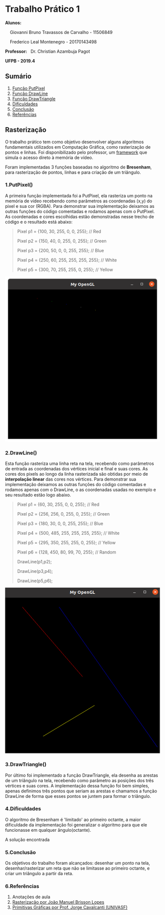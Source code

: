 <h1>Trabalho Prático 1</h1>
<p><b>Alunos:</b> </p>
<p>&nbsp;&nbsp;&nbsp; Giovanni Bruno Travassos de Carvalho - 11506849</p>
<p>&nbsp;&nbsp;&nbsp;	Frederico Leal Montenegro - 20170143498</p>
<p><b>Professor:</b>&nbsp;&nbsp; Dr. Christian Azambuja Pagot</p>
<p><b>UFPB - 2019.4</b></p>

<h2>Sumário</h2>
<ol>
	<li><a href="https://github.com/GiovanniBru/CG/tree/master/Trabalho%201%20-%20Rasteriza%C3%A7%C3%A3o#1putpixel">Função PutPixel</a></li>
	<li><a href="https://github.com/GiovanniBru/CG/tree/master/Trabalho%201%20-%20Rasteriza%C3%A7%C3%A3o#2drawline">Função DrawLine</a></li>
	<li><a href="https://github.com/GiovanniBru/CG/tree/master/Trabalho%201%20-%20Rasteriza%C3%A7%C3%A3o#3drawtriangle">Função DrawTriangle</a></li>
	<li><a href="https://github.com/GiovanniBru/CG/tree/master/Trabalho%201%20-%20Rasteriza%C3%A7%C3%A3o#4dificuldades">Dificuldades</a></li>
	<li><a href="https://github.com/GiovanniBru/CG/blob/master/Trabalho%201%20-%20Rasteriza%C3%A7%C3%A3o/README.md#-5conclus%C3%A3o-">Conclusão</a></li>
	<li><a href="https://github.com/GiovanniBru/CG/tree/master/Trabalho%201%20-%20Rasteriza%C3%A7%C3%A3o#5refer%C3%AAncias">Referências</a></li>
</ol>

<h2>Rasterização</h2> 
<p>  O trabalho prático tem como objetivo desenvolver alguns algoritmos fundamentais utilizados em Computação Gráfica, como rasterização de pontos e linhas. Foi disponibilizado pelo professor, um <a href="https://github.com/capagot/icg/tree/master/mygl_framework">framework</a> que simula o acesso direto à memória de vídeo. </p>
<p> Foram implementadas 3 funções baseadas no algoritmo de <b>Bresenham</b>, para rasterização de pontos, linhas e para criação de um triângulo. </p>

<h3>1.PutPixel()</h3>
<p>A primeira função implementada foi a PutPixel, ela rasteriza um ponto na memória de vídeo recebendo como parâmetros as coordenadas (x,y) do pixel e sua cor (RGBA).
Para demonstrar sua implementação deixamos as outras funções do código comentadas e rodamos apenas com o PutPixel. As coordenadas e cores escolhidas estão demonstradas nesse trecho de código e o resultado está abaixo: </p>
<blockquote>
	<p>Pixel p1 = {100, 30, 255, 0, 0, 255}; // Red </p>
	<p>Pixel p2 = {150, 40, 0, 255, 0, 255}; // Green</p>
	<p>Pixel p3 = {200, 50, 0, 0, 255, 255}; // Blue </p>
	<p>Pixel p4 = {250, 60, 255, 255, 255, 255}; // White</p>
	<p>Pixel p5 = {300, 70, 255, 255, 0, 255}; // Yellow</p>
</blockquote>
<img src = "https://github.com/GiovanniBru/CG/blob/master/Trabalho%201%20-%20Rasteriza%C3%A7%C3%A3o/imagens/PutPixel.png">

<h3>2.DrawLine()</h3>
<p>Esta função rasteriza uma linha reta na tela, recebendo como parâmetros de entrada as coordenadas dos vértices inicial e final e suas cores. As cores dos pixels ao longo da linha rasterizada são obtidas por meio de <b>interpolação linear</b> das cores nos vértices. Para demonstrar sua implementação deixamos as outras funções do código comentadas e rodamos apenas com o DrawLine, o as coordenadas usadas no exemplo e seu resultado estão logo abaixo. </p>
<blockquote>
	<p>Pixel p1 = {60, 30, 255, 0, 0, 255}; // Red </p>
	<p>Pixel p2 = {256, 256, 0, 255, 0, 255}; // Green</p>
	<p>Pixel p3 = {180, 30, 0, 0, 255, 255}; // Blue </p>
	<p>Pixel p4 = {500, 485, 255, 255, 255, 255}; // White</p>
	<p>Pixel p5 = {295, 350, 255, 255, 0, 255}; // Yellow</p>
	<p>Pixel p6 = {128, 450, 80, 99, 70, 255}; // Random</p>
	<p>DrawLine(p1,p2);</p>
	<p>DrawLine(p3,p4);</p>
	<p>DrawLine(p5,p6);</p>
</blockquote>
<img src = "https://github.com/GiovanniBru/CG/blob/master/Trabalho%201%20-%20Rasteriza%C3%A7%C3%A3o/imagens/DrawLine.png">

<h3>3.DrawTriangle()</h3>
<p>Por último foi implementado a função DrawTriangle, ela desenha as arestas de um triângulo na tela, recebendo como parâmetro as posições dos três vértices e suas cores. 
A implementação dessa função foi bem simples, apenas definimos três pontos que seriam as arestas e chamamos a função DrawLine de forma que esses pontos se juntem para formar o triângulo. </p>

<h3>4.Dificuldades</h3>
<p> O algoritmo de Bresenham é 'limitado' ao primeiro octante, a maior dificuldade da implementação foi generalizar o algoritmo para que ele funcionasse em qualquer ângulo(octante). </p> 
<p> A solução encontrada </p>

<h3> 5.Conclusão </h3> 
Os objetivos do trabalho foram alcançados: desenhar um ponto na tela, desenhar/rasterizar um reta que não se limitasse ao primeiro octante, e criar um triângulo a partir da reta. 
<h3>6.Referências</h3>
<ol>
	<li>Anotações de aula</li>
	<li><a href="https://disciplinas.ist.utl.pt/leic-cg/textos/livro/Rasterizacao.pdf">Rasterização por João Manuel Brisson Lopes</a></li>
	<li><a href="https://univasf.edu.br/~jorge.cavalcanti/comput_graf04_prim_graficas2.pdf">Primitivas Gráficas por Prof. Jorge Cavalcanti (UNIVASF)</a></li>
</ol>


